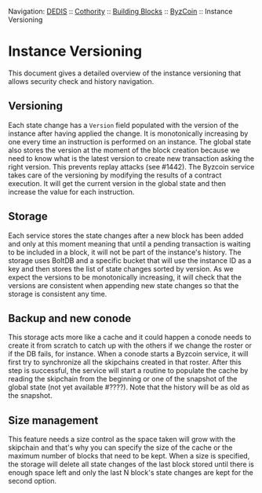 Navigation: [DEDIS](https://github.com/dedis/doc/tree/master/README.md) ::
[Cothority](https://github.com/dedis/cothority/tree/master/README.md) ::
[Building Blocks](https://github.com/dedis/cothority/tree/master/doc/BuildingBlocks.md) ::
[ByzCoin](README.md) ::
Instance Versioning

# Instance Versioning

This document gives a detailed overview of the instance versioning that allows
security check and history navigation.

## Versioning

Each state change has a `Version` field populated with the version of the instance
after having applied the change. It is monotonically increasing by one every time
an instruction is performed on an instance.
The global state also stores the version at the moment of the block creation because
we need to know what is the latest version to create new transaction asking the right
version. This prevents replay attacks (see #1442).
The Byzcoin service takes care of the versioning by modifying the results of a
contract execution. It will get the current version in the global state and then
increase the value for each instruction.

## Storage

Each service stores the state changes after a new block has been added and only
at this moment meaning that until a pending transaction is waiting to be included
in a block, it will not be part of the instance's history.
The storage uses BoltDB and a specific bucket that will use the instance ID as
a key and then stores the list of state changes sorted by version. As we expect
the versions to be monotonically increasing, it will check that the versions
are consistent when appending new state changes so that the storage is consistent
any time.

## Backup and new conode

This storage acts more like a cache and it could happen a conode needs to create it
from scratch to catch up with the others if we change the roster or if the DB fails,
for instance.
When a conode starts a Byzcoin service, it will first try to synchronize all the
skipchains created in that roster. After this step is successful, the service will
start a routine to populate the cache by reading the skipchain from the beginning
or one of the snapshot of the global state (not yet available #????). Note that
the history will be as old as the snapshot.

## Size management

This feature needs a size control as the space taken will grow with the skipchain and
that's why you can specify the size of the cache or the maximum number of blocks that
need to be kept. When a size is specified, the storage will delete all state changes
of the last block stored until there is enough space left and only the last N block's
state changes are kept for the second option.